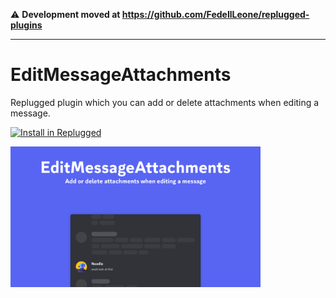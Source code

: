 :warning: **Development moved at https://github.com/FedeIlLeone/replugged-plugins**

---

# EditMessageAttachments

Replugged plugin which you can add or delete attachments when editing a message.

[![Install in Replugged](https://img.shields.io/badge/-Install%20in%20Replugged-blue?style=for-the-badge&logo=none)](https://replugged.dev/install?identifier=dev.fedeilleone.EditMessageAttachments)

<img src="assets/preview.gif" width="400">
